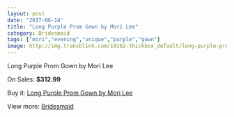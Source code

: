 ```yaml
---
layout: post
date: '2017-06-14'
title: "Long Purple Prom Gown by Mori Lee"
category: Bridesmaid
tags: ["mori","evening","unique","purple","gown"]
image: http://img.transblink.com/19162-thickbox_default/long-purple-prom-gown-by-mori-lee.jpg
---
```

Long Purple Prom Gown by Mori Lee

On Sales: **$312.99**
<a href="https://www.transblink.com/en/bridesmaid/5986-long-purple-prom-gown-by-mori-lee.html"><amp-img layout="responsive" width="600" height="600" src="//img.transblink.com/19162-thickbox_default/long-purple-prom-gown-by-mori-lee.jpg" alt="Long Purple Prom Gown by Mori Lee 0" /></a>
<a href="https://www.transblink.com/en/bridesmaid/5986-long-purple-prom-gown-by-mori-lee.html"><amp-img layout="responsive" width="600" height="600" src="//img.transblink.com/19164-thickbox_default/long-purple-prom-gown-by-mori-lee.jpg" alt="Long Purple Prom Gown by Mori Lee 1" /></a>
<a href="https://www.transblink.com/en/bridesmaid/5986-long-purple-prom-gown-by-mori-lee.html"><amp-img layout="responsive" width="600" height="600" src="//img.transblink.com/19163-thickbox_default/long-purple-prom-gown-by-mori-lee.jpg" alt="Long Purple Prom Gown by Mori Lee 2" /></a>

Buy it: [Long Purple Prom Gown by Mori Lee](https://www.transblink.com/en/bridesmaid/5986-long-purple-prom-gown-by-mori-lee.html "Long Purple Prom Gown by Mori Lee")

View more: [Bridesmaid](https://www.transblink.com/en/4-bridesmaid "Bridesmaid")